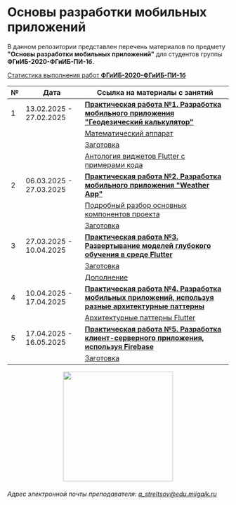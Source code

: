 # Основы разработки мобильных приложений

В данном репозитории представлен перечень материалов по предмету **"Основы разработки мобильных приложений"** для студентов группы **ФГиИБ-2020-ФГиИБ-ПИ-1б**.


[Статистика выполнения работ **ФГиИБ-2020-ФГиИБ-ПИ-1б**](https://docs.google.com/spreadsheets/d/1qBpsYWvl8fqvgz_q6rkKpieOft9jWfLP23xNwgXzmXQ/edit?gid=1178924233#gid=1178924233)


| №   | Дата       | Ссылка на материалы с занятий                     | 
|-----|------------|--------------------------------------|
| 1   | 13.02.2025 - 27.02.2025 | [**Практическая работа №1. Разработка мобильного приложения "Геодезический калькулятор"**](https://cloud.mail.ru/public/mdTG/kWqkjGNZB)      | 
|    | | [Математический аппарат](https://cloud.mail.ru/public/mdTG/kWqkjGNZB)      | 
|    | | [Заготовка](https://cloud.mail.ru/public/mdTG/kWqkjGNZB)      | 
|    | | [Антология виджетов Flutter с примерами кода](https://colab.research.google.com/drive/134eldLb_C56jC_sw1-YN6JGLqiUSoFIb?usp=sharing)      | 
| 2   | 06.03.2025 - 27.03.2025| [**Практическая работа №2. Разработка мобильного приложения "Weather App"**](https://cloud.mail.ru/public/7Tn7/hwZGYyJkz)      | 
|    | | [Подробный разбор основных компонентов проекта](https://u.to/tPYlIg)      | 
|    | | [Заготовка](https://cloud.mail.ru/public/BV2D/kHu9HeY3T)      | 
| 3   | 27.03.2025 - 10.04.2025| [**Практическая работа №3. Развертывание моделей глубокого обучения в среде Flutter**](https://u.to/KWQ3Ig)      | 
|    | | [Заготовка](https://colab.research.google.com/drive/1fCgJxGSVy7iu4ivFA7u4WKuNpJ71wDCK?usp=sharing)      | 
|    | | [Дополнение](https://u.to/1WU3Ig)      | 
| 4   | 10.04.2025 - 17.04.2025| [**Практическая работа №4. Разработка мобильных приложений, используя разные архитектурные паттерны**](https://cloud.mail.ru/public/KKmQ/1uifRrbCC?clckid=5359e528)      | 
|    | | [Архитектурные паттерны Flutter](https://cloud.mail.ru/public/kEfr/g5hHjQr8z)      | 
| 5   | 17.04.2025 - 16.05.2025| [**Практическая работа №5. Разработка клиент-серверного приложения, используя Firebase**](https://cloud.mail.ru/public/9WE1/t5dPojoUz)      | 
|    | | [Заготовка](https://cloud.mail.ru/public/faxS/ATMrDLdj5)      | 






<div id="header" align="center">
  <img src="https://media1.giphy.com/media/v1.Y2lkPTc5MGI3NjExbXF3ZGp3bHlpaGJ5Ymo3aXB0d3oybzZoemplOHlvYzI3MzVnb2traiZlcD12MV9pbnRlcm5hbF9naWZfYnlfaWQmY3Q9Zw/ueVQiEIDXtOV6oQhOW/giphy.gif" width="250"/>
</div>

###### Адрес электронной почты преподавателя: a_streltsov@edu.miigaik.ru
